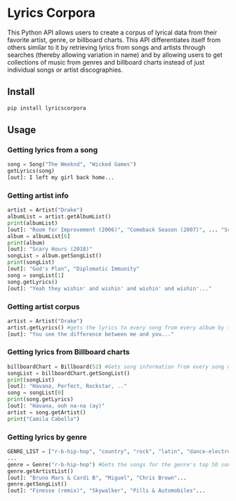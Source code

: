 # Lyrics Corpora
This Python API allows users to create a corpus of lyrical data from their favorite artist, genre, or billboard charts. This API differentiates itself from others similar to it by retrieving lyrics from songs and artists through searches (thereby allowing variation in name) and by allowing users to get collections of music from genres and billboard charts instead of just individual songs or artist discographies.  


## Install 

```python
pip install lyricscorpora
```
## Usage

### Getting lyrics from a song
```python
song = Song("The Weeknd", "Wicked Games")
getLyrics(song)
[out]: I left my girl back home...
```

### Getting artist info
```python
artist = Artist("Drake")
albumList = artist.getAlbumList()
print(albumList)
[out]: "Room for Improvement (2006)", "Comeback Season (2007)", ... "Scary Hours (2018)"
album = albumList[6]
print(album)
[out]: "Scary Hours (2018)"
songList = album.getSongList()
print(songList)
[out]: "God's Plan", "Diplomatic Immunity"
song = songList[1]
song.getLyrics()
[out]: "Yeah they wishin' and wishin' and wishin' and wishin'..."

```
### Getting artist corpus
```python
artist = Artist("Drake")
artist.getLyrics() #gets the lyrics to every song from every album by the artist
[out]: "You see the difference between me and you..."
```

### Getting lyrics from Billboard charts
```python
billboardChart = Billboard(52) #Gets song information from every song on the charts for the past 52 weeks
songList = billboardChart.getSongList()
print(songList)
[out]: "Havana, Perfect, Rockstar, .."
song = songList[0]
print(song.getLyrics)
[out]: "Havana, ooh na-na (ay)"
artist = song.getArtist()
print("Camila Cabello")
```

### Getting lyrics by genre
```python
GENRE_LIST = ["r-b-hip-hop", "country", "rock", "latin", "dance-electronic", "christian", "gospel"]
...
genre = Genre("r-b-hip-hop") #Gets the songs for the genre's top 50 songs for the past 2 years (must be from GENRE_LIST) 
genre.getArtistList()
[out]: "Bruno Mars & Cardi B", "Miguel", "Chris Brown"...
genre.getSongList()
[out]: "Finesse (remix)", "Skywalker", "Pills & Automobiles"...
```
